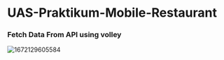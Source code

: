 # UAS-Praktikum-Mobile-Restaurant

### Fetch Data From API using volley

![1672129605584](https://user-images.githubusercontent.com/114379198/209637750-d039fbc9-a311-40cf-a6cc-b236aaec775f.jpg)
